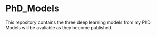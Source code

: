 # PhD_Models

This repository contains the three deep learning models from my PhD.
Models will be avaliable as they become published.
